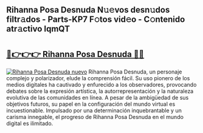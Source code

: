## Rihanna Posa Desnuda N𝚞𝚎vos desn𝚞dos filtr𝚊dos - Parts-KP7 F𝚘tos vid𝚎o - C𝚘ntenido atr𝚊ctivo IqmQT

# <h2><a href="http://mbch8gb.tromn.icu/?c=Rihanna+Posa+Desnuda">🔗👉👉👉 Rihanna Posa Desnuda 🔗🔗</a></h2>

[![Rihanna Posa Desnuda nuevo](https://i.imgur.com/pEAQMta.gif)](http://mbch8gb.tromn.icu/?c=Rihanna+Posa+Desnuda)
Rihanna Posa Desnuda, un personaje complejo y polarizador, elude la comprensión fácil. Su uso pionero de los medios digitales ha cautivado y enfurecido a los observadores, provocando debates sobre la expresión artística, la autorrepresentación y la naturaleza evolutiva de las comunidades en línea. A pesar de la ambigüedad de sus objetivos futuros, su papel en la configuración del mundo virtual es incuestionable. Impulsado por una determinación inquebrantable y un carisma innegable, el progreso de Rihanna Posa Desnuda en el mundo digital es ilimitado.
